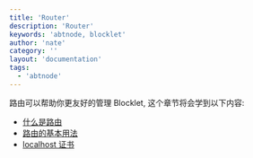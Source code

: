 ```yaml
---
title: 'Router'
description: 'Router'
keywords: 'abtnode, blocklet'
author: 'nate'
category: ''
layout: 'documentation'
tags:
  - 'abtnode'
---
```


路由可以帮助你更友好的管理 Blocklet, 这个章节将会学到以下内容:

- [什么是路由](./what-is-router)
- [路由的基本用法](./basic-usage)
- [localhost 证书](./certificates-for-localhost)
